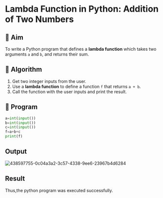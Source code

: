 # Lambda Function in Python: Addition of Two Numbers

## 🎯 Aim
To write a Python program that defines a **lambda function** which takes two arguments `a` and `b`, and returns their sum.

## 🧠 Algorithm
1. Get two integer inputs from the user.
2. Use a **lambda function** to define a function `f` that returns `a + b`.
3. Call the function with the user inputs and print the result.

## 🧾 Program
```python
a=int(input())
b=int(input())
c=int(input())
f=a+b+c
print(f)
```

## Output


![438597755-0c04a3a2-3c57-4338-9ee6-23967b4d6284](https://github.com/user-attachments/assets/04aff849-3db2-4b12-ae98-959ed2db905b)


## Result

Thus,the python program was executed successfully.
